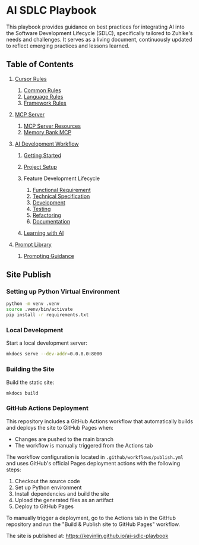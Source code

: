 # AI SDLC Playbook

This playbook provides guidance on best practices for integrating AI into the Software Development Lifecycle (SDLC), specifically tailored to Zuhlke's needs and challenges. It serves as a living document, continuously updated to reflect emerging practices and lessons learned.

## Table of Contents

1. [Cursor Rules](docs/cursor-rules/README.md)

    1. [Common Rules](docs/cursor-rules/common/README.md)
    2. [Language Rules](docs/cursor-rules/languages/README.md)
    3. [Framework Rules](docs/cursor-rules/frameworks/README.md)

2. [MCP Server](docs/mcp-server/README.md)

    1. [MCP Server Resources](docs/mcp-server/mcp-server-resources.md)
    2. [Memory Bank MCP](docs/mcp-server/memory-bank.md)

3. [AI Development Workflow](docs/workflow/README.md)

    1. [Getting Started](docs/workflow/01-getting-started.md)
    2. [Project Setup](docs/workflow/02-project-setup.md)
    3. Feature Development Lifecycle

        1. [Functional Requirement](docs/workflow/03-functional-requirement.md)
        2. [Technical Specification](docs/workflow/04-technical-specification.md)
        3. [Development](docs/workflow/05-development.md)
        4. [Testing](docs/workflow/06-testing.md)
        5. [Refactoring](docs/workflow/07-refactoring.md)
        6. [Documentation](docs/workflow/08-documentation.md)

    4. [Learning with AI](docs/workflow/09-learning.md)

4. [Prompt Library](docs/prompt-library/README.md)

    1. [Prompting Guidance](docs/prompt-library/prompting-guidance.md)

## Site Publish

### Setting up Python Virtual Environment

```bash
python -m venv .venv
source .venv/bin/activate
pip install -r requirements.txt
```

### Local Development

Start a local development server:

```bash
mkdocs serve --dev-addr=0.0.0.0:8000
```

### Building the Site

Build the static site:

```bash
mkdocs build
```

### GitHub Actions Deployment

This repository includes a GitHub Actions workflow that automatically builds and deploys the site to GitHub Pages when:

- Changes are pushed to the main branch
- The workflow is manually triggered from the Actions tab

The workflow configuration is located in `.github/workflows/publish.yml` and uses GitHub's official Pages deployment actions with the following steps:

1. Checkout the source code
2. Set up Python environment
3. Install dependencies and build the site
4. Upload the generated files as an artifact
5. Deploy to GitHub Pages

To manually trigger a deployment, go to the Actions tab in the GitHub repository and run the "Build & Publish site to GitHub Pages" workflow.

The site is published at: https://kevinlin.github.io/ai-sdlc-playbook